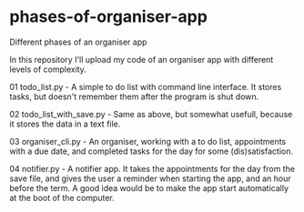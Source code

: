 # phases-of-organiser-app
Different phases of an organiser app

In this repository I'll upload my code of an organiser app with different levels of complexity.

01 todo_list.py - A simple to do list with command line interface. It stores tasks, but doesn't remember them after the program is shut down.

02 todo_list_with_save.py - Same as above, but somewhat usefull, because it stores the data in a text file.

03 organiser_cli.py - An organiser, working with a to do list, appointments with a due date, and completed tasks for the day for some (dis)satisfaction.

04 notifier.py - A notifier app. It takes the appointments for the day from the save file, and gives the user a reminder when starting the app, and an hour before the term. A good idea would be to make the app start automatically at the boot of the computer.
